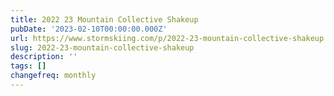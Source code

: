```yaml
---
title: 2022 23 Mountain Collective Shakeup
pubDate: '2023-02-10T00:00:00.000Z'
url: https://www.stormskiing.com/p/2022-23-mountain-collective-shakeup
slug: 2022-23-mountain-collective-shakeup
description: ''
tags: []
changefreq: monthly
---
```


<!-- Add post content below -->
